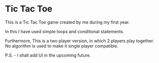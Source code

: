 # Tic Tac Toe
 
This is a Tic Tac Toe game created by me during my first year.

In this I have used simple loops and conditional statements.

Furthermore, This is a two player version, in which 2 players play together.
No algorithm is used to make it single player compatible.

P.S. - I shall add UI in the upcoming future.